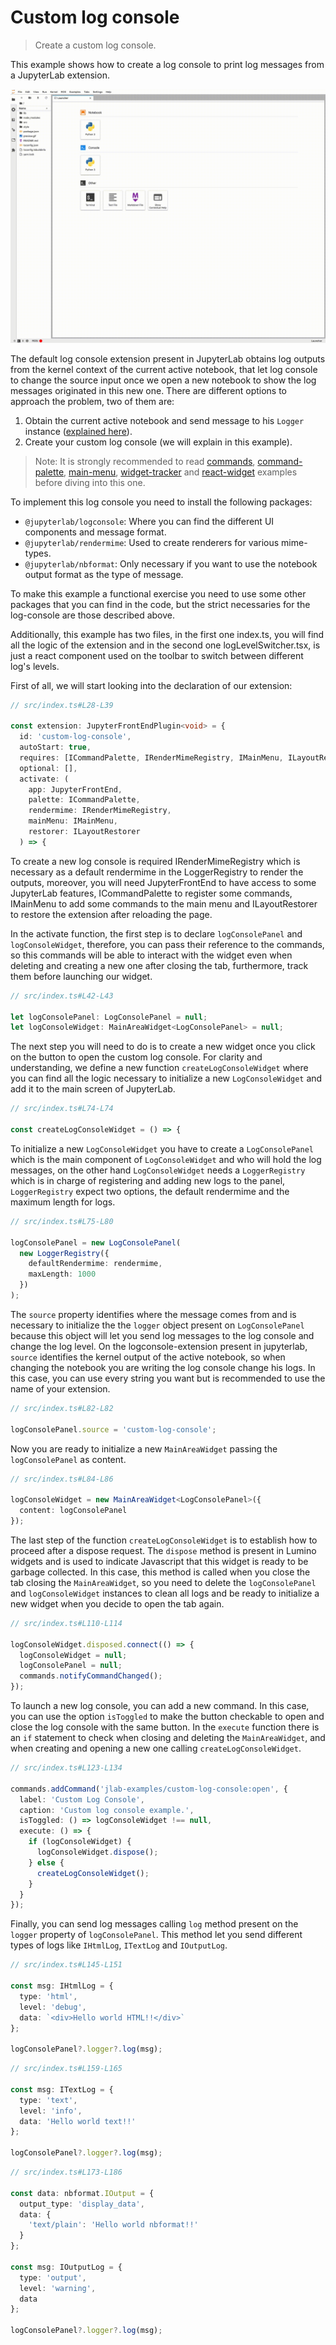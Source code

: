 # Custom log console

> Create a custom log console.

This example shows how to create a log console to print log messages from a JupyterLab extension.

![Custom log console example](preview.gif)

The default log console extension present in JupyterLab obtains log outputs from the kernel context of the current active notebook, that let log console to change the source input once we open a new notebook to show the log messages originated in this new one. There are different options to approach the problem, two of them are:

1. Obtain the current active notebook and send message to his `Logger` instance ([explained here](https://github.com/jupyterlab/extension-examples/tree/master/log-messages)).
2. Create your custom log console (we will explain in this example).

> Note:
> It is strongly recommended to read [commands](https://github.com/jupyterlab/extension-examples/tree/master/commands), [command-palette](https://github.com/jupyterlab/extension-examples/tree/master/command-palette), [main-menu](https://github.com/jupyterlab/extension-examples/tree/master/main-menu), [widget-tracker](https://github.com/jupyterlab/extension-examples/tree/master/widget-tracker) and [react-widget](https://github.com/jupyterlab/extension-examples/tree/master/react/react-widget) examples before diving into this one.

To implement this log console you need to install the following packages:

- `@jupyterlab/logconsole`: Where you can find the different UI components and message format.
- `@jupyterlab/rendermime`: Used to create renderers for various mime-types.
- `@jupyterlab/nbformat`: Only necessary if you want to use the notebook output format as the type of message.

To make this example a functional exercise you need to use some other packages that you can find in the code, but the strict necessaries for the log-console are those described above.

Additionally, this example has two files, in the first one index.ts, you will find all the logic of the extension and in the second one logLevelSwitcher.tsx, is just a react component used on the toolbar to switch between different log's levels.

First of all, we will start looking into the declaration of our extension:

<!-- prettier-ignore-start -->
```ts
// src/index.ts#L28-L39

const extension: JupyterFrontEndPlugin<void> = {
  id: 'custom-log-console',
  autoStart: true,
  requires: [ICommandPalette, IRenderMimeRegistry, IMainMenu, ILayoutRestorer],
  optional: [],
  activate: (
    app: JupyterFrontEnd,
    palette: ICommandPalette,
    rendermime: IRenderMimeRegistry,
    mainMenu: IMainMenu,
    restorer: ILayoutRestorer
  ) => {
```
<!-- prettier-ignore-end -->

To create a new log console is required IRenderMimeRegistry which is necessary as a default rendermime in the LoggerRegistry to render the outputs, moreover, you will need JupyterFrontEnd to have access to some JupyterLab features, ICommandPalette to register some commands, IMainMenu to add some commands to the main menu and ILayoutRestorer to restore the extension after reloading the page.

In the activate function, the first step is to declare `logConsolePanel` and `logConsoleWidget`, therefore, you can pass their reference to the commands, so this commands will be able to interact with the widget even when deleting and creating a new one after closing the tab, furthermore, track them before launching our widget.

<!-- prettier-ignore-start -->
```ts
// src/index.ts#L42-L43

let logConsolePanel: LogConsolePanel = null;
let logConsoleWidget: MainAreaWidget<LogConsolePanel> = null;
```
<!-- prettier-ignore-end -->

The next step you will need to do is to create a new widget once you click on the button to open the custom log console. For clarity and understanding, we define a new function `createLogConsoleWidget` where you can find all the logic necessary to initialize a new `LogConsoleWidget` and add it to the main screen of JupyterLab.

<!-- prettier-ignore-start -->
```ts
// src/index.ts#L74-L74

const createLogConsoleWidget = () => {
```
<!-- prettier-ignore-end -->

To initialize a new `LogConsoleWidget` you have to create a `LogConsolePanel` which is the main component of `LogConsoleWidget` and who will hold the log messages, on the other hand `LogConsoleWidget` needs a `LoggerRegistry` which is in charge of registering and adding new logs to the panel, `LoggerRegistry` expect two options, the default rendermime and the maximum length for logs.

<!-- prettier-ignore-start -->
```ts
// src/index.ts#L75-L80

logConsolePanel = new LogConsolePanel(
  new LoggerRegistry({
    defaultRendermime: rendermime,
    maxLength: 1000
  })
);
```
<!-- prettier-ignore-end -->

The `source` property identifies where the message comes from and is necessary to initialize the the `logger` object present on `LogConsolePanel` because this object will let you send log messages to the log console and change the log level. On the logconsole-extension present in jupyterlab, `source` identifies the kernel output of the active notebook, so when changing the notebook you are writing the log console change his logs. In this case, you can use every string you want but is recommended to use the name of your extension.

<!-- prettier-ignore-start -->
```ts
// src/index.ts#L82-L82

logConsolePanel.source = 'custom-log-console';
```
<!-- prettier-ignore-end -->

Now you are ready to initialize a new `MainAreaWidget` passing the `logConsolePanel` as content.

<!-- prettier-ignore-start -->
```ts
// src/index.ts#L84-L86

logConsoleWidget = new MainAreaWidget<LogConsolePanel>({
  content: logConsolePanel
});
```
<!-- prettier-ignore-end -->

The last step of the function `createLogConsoleWidget` is to establish how to proceed after a dispose request. The `dispose` method is present in Lumino widgets and is used to indicate Javascript that this widget is ready to be garbage collected. In this case, this method is called when you close the tab closing the `MainAreaWidget`, so you need to delete the `logConsolePanel` and `logConsoleWidget` instances to clean all logs and be ready to initialize a new widget when you decide to open the tab again.

<!-- prettier-ignore-start -->
```ts
// src/index.ts#L110-L114

logConsoleWidget.disposed.connect(() => {
  logConsoleWidget = null;
  logConsolePanel = null;
  commands.notifyCommandChanged();
});
```
<!-- prettier-ignore-end -->

To launch a new log console, you can add a new command. In this case, you can use the option `isToggled` to make the button checkable to open and close the log console with the same button. In the `execute` function there is an `if` statement to check when closing and deleting the `MainAreaWidget`, and when creating and opening a new one calling `createLogConsoleWidget`.

<!-- prettier-ignore-start -->

```ts
// src/index.ts#L123-L134

commands.addCommand('jlab-examples/custom-log-console:open', {
  label: 'Custom Log Console',
  caption: 'Custom log console example.',
  isToggled: () => logConsoleWidget !== null,
  execute: () => {
    if (logConsoleWidget) {
      logConsoleWidget.dispose();
    } else {
      createLogConsoleWidget();
    }
  }
});
```

Finally, you can send log messages calling `log` method present on the `logger` property of `logConsolePanel`. This method let you send different types of logs like `IHtmlLog`, `ITextLog` and `IOutputLog`.

<!-- prettier-ignore-start -->

```ts
// src/index.ts#L145-L151

const msg: IHtmlLog = {
  type: 'html',
  level: 'debug',
  data: `<div>Hello world HTML!!</div>`
};

logConsolePanel?.logger?.log(msg);
```

<!-- prettier-ignore-start -->

```ts
// src/index.ts#L159-L165

const msg: ITextLog = {
  type: 'text',
  level: 'info',
  data: 'Hello world text!!'
};

logConsolePanel?.logger?.log(msg);
```

<!-- prettier-ignore-start -->

```ts
// src/index.ts#L173-L186

const data: nbformat.IOutput = {
  output_type: 'display_data',
  data: {
    'text/plain': 'Hello world nbformat!!'
  }
};

const msg: IOutputLog = {
  type: 'output',
  level: 'warning',
  data
};

logConsolePanel?.logger?.log(msg);
```
